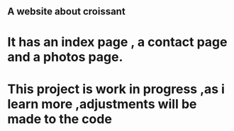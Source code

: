 ## A website about croissant

# It has an index page , a contact page and a photos page.

# This project is work in progress ,as i learn more ,adjustments will be made to the code
